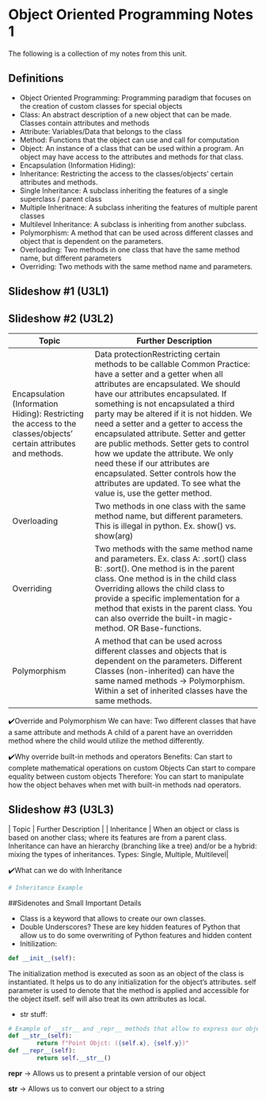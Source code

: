 # Object Oriented Programming Notes 1

The following is a collection of my notes from this unit.

## Definitions
- Object Oriented Programming: Programming paradigm that focuses on the creation of custom classes for special objects
- Class: An abstract description of a new object that can be made. Classes contain attributes and methods
- Attribute: Variables/Data that belongs to the class
- Method: Functions that the object can use and call for computation
- Object: An instance of a class that can be used within a program. An object may have access to the attributes and methods for that class. 
- Encapsulation (Information Hiding):
- Inheritance: Restricting the access to the classes/objects’ certain attributes and methods.
- Single Inheritance: A subclass inheriting the features of a single superclass / parent class
- Multiple Inheritnace: A subclass inheriting the features of  multiple parent classes
- Multilevel Inheritance: A subclass is inheriting from another subclass.
- Polymorphism: A method that can be used across different classes and object that is dependent on the parameters.
- Overloading: Two methods in one class that have the same method name, but different parameters
- Overriding: Two methods with the same method name and parameters.

## Slideshow #1 (U3L1)


## Slideshow #2 (U3L2)
| Topic | Further Description |
| ----- | ------------------- |
|Encapsulation (Information Hiding): Restricting the access to the classes/objects’ certain attributes and methods.|Data protectionRestricting certain methods to be callable Common Practice: have a setter and a getter when all attributes are encapsulated. We should have our attributes encapsulated. If something is not encapsulated a third party may be altered if it is not hidden. We need a setter and a getter to access the encapsulated attribute. Setter and getter are public methods. Setter gets to control how we update the attribute. We only need these if our attributes are encapsulated. Setter controls how the attributes are updated. To see what the value is, use the getter method.|
|Overloading|Two methods in one class with the same method name, but different parameters. This is illegal in python. Ex. show() vs. show(arg)
|Overriding|Two methods with the same method name and parameters. Ex. class A: .sort() class B: .sort(). One method is in the parent class. One method is in the child class Overriding allows the child class to provide a specific implementation for a method that exists in the parent class. You can also override the built-in magic-method. OR Base-functions.|
|Polymorphism|A method that can be used across different classes and objects that is dependent on the parameters. Different Classes (non-inherited) can have the same named methods → Polymorphism. Within a set of inherited classes have the same methods.|

✔️Override and Polymorphism
We can have:
Two different classes that have a same attribute and methods
A child of a parent have an overridden method where the child would utilize the method differently.


✔️Why override built-in methods and operators
Benefits:
Can start to complete mathematical operations on custom Objects
Can start to compare equality between custom objects
Therefore: You can start to manipulate how the object behaves when met with built-in methods nad operators.


## Slideshow #3 (U3L3)
| Topic | Further Description |
| Inheritance | When an object or class is based on another class; where its features are from a parent class. Inheritance can have an hierarchy (branching like a tree) and/or be a hybrid: mixing the types of inheritances. Types: Single, Multiple, Multilevel|


✔️What can we do with Inheritance
```python
# Inheritance Example

```


##Sidenotes and Small Important Details
- Class is a keyword that allows to create our own classes.
- Double Underscores? These are key hidden features of Python that allow us to do some overwriting of Python features and hidden content
- Initilization:
```python
def __init__(self):
```
The initialization method is executed as soon as an object of the class is instantiated.
It helps us to do any initialization for the object’s attributes.
self parameter is used to denote that the method is applied and accessible for the object itself.
self will also treat its own attributes as local.
- str stuff: 
```python
# Example of __str__ and _repr__ methods that allow to express our objects are string outputs.
def __str__(self):
        return f"Point Objct: ({self.x}, {self.y})"
def __repr__(self):
        return self.__str__()
```
__repr__ → Allows us to present a printable version of our object

__str__ → Allows us to convert our object to a string
